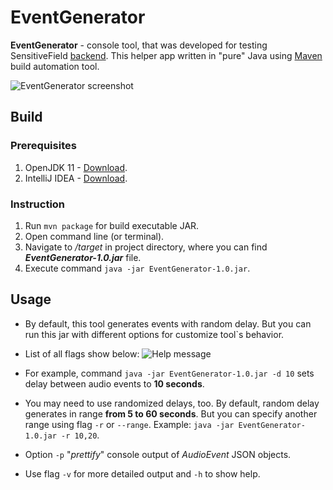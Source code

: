 # EventGenerator

**EventGenerator** - console tool, that was developed for testing SensitiveField [backend](https://gitlab.com/m.nawrocki/sensitive-field/-/tree/develop/sensitivefield-back). This helper app written in "pure" Java using [Maven](https://maven.apache.org/) build automation tool.

![EventGenerator screenshot](https://img.techpowerup.org/201119/eg-screenshot.png)

## Build

### Prerequisites
 1. OpenJDK 11 - [Download](https://adoptopenjdk.net/releases.html).
 2. IntelliJ IDEA - [Download](https://www.jetbrains.com/idea/).

### Instruction

 1. Run  `mvn package` for build executable JAR.
 2. Open command line (or terminal). 
 3. Navigate to */target* in project directory, where you can find ***EventGenerator-1.0.jar*** file. 
 4. Execute command `java -jar EventGenerator-1.0.jar`.

## Usage

 - By default, this tool generates events with random delay. But you can run this jar with different options for customize tool`s behavior. 
 - List of all flags show below:
 ![Help message](https://img.techpowerup.org/201119/eg-help.png)

 - For example, command `java -jar EventGenerator-1.0.jar -d 10` sets delay between audio events to **10 seconds**. 
 - You may need to use randomized delays, too. By default, random delay generates in range **from 5 to 60 seconds**. But you can specify another range using flag `-r` or `--range`.
  Example: `java -jar EventGenerator-1.0.jar -r 10,20`.
- Option `-p` "*prettify*" console output of *AudioEvent* JSON objects.
 - Use flag `-v` for more detailed output and `-h` to show help.
